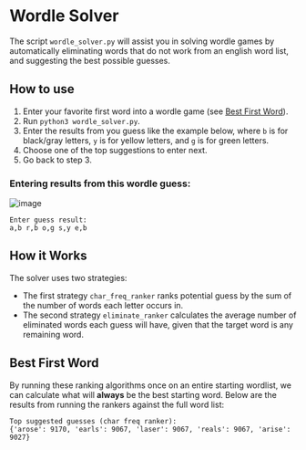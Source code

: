 # Wordle Solver

The script `wordle_solver.py` will assist you in solving wordle games by automatically eliminating words 
that do not work from an english word list, and suggesting the best possible guesses.

## How to use

1. Enter your favorite first word into a wordle game (see [Best First Word](#best-first-word)).
2. Run `python3 wordle_solver.py`.
3. Enter the results from you guess like the example below, where `b` is for 
black/gray letters, `y` is for yellow letters, and `g` is for green letters.
4. Choose one of the top suggestions to enter next.
5. Go back to step 3.

### Entering results from this wordle guess:

![image](https://user-images.githubusercontent.com/14142655/167738723-22471817-2320-4666-af25-676194e03431.png)

```
Enter guess result: 
a,b r,b o,g s,y e,b
```

## How it Works

The solver uses two strategies:

- The first strategy `char_freq_ranker` ranks potential guess by the sum of the number of words each letter occurs in. 
- The second strategy `eliminate_ranker` calculates the average number of eliminated words each guess will have, given 
that the target word is any remaining word.

## Best First Word

By running these ranking algorithms once on an entire starting wordlist, we can calculate what will **always** be the best 
starting word. Below are the results from running the rankers against the full word list:

```
Top suggested guesses (char freq ranker): 
{'arose': 9170, 'earls': 9067, 'laser': 9067, 'reals': 9067, 'arise': 9027}
```
